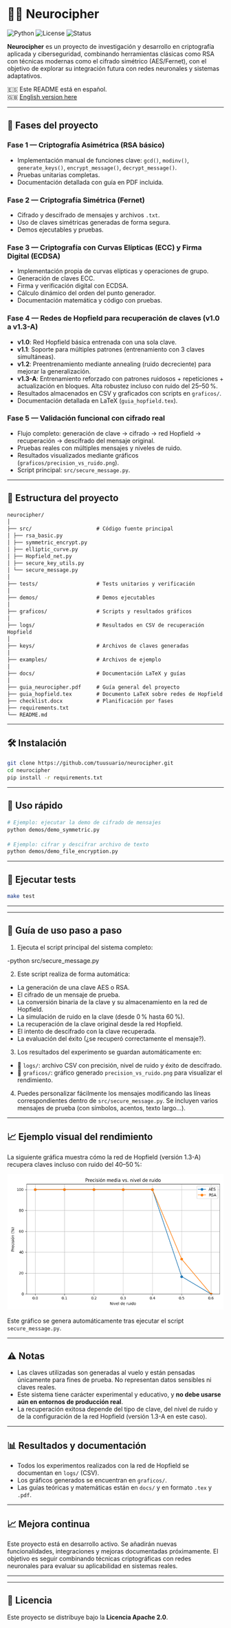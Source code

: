 # 🧠🔐 Neurocipher

![Python](https://img.shields.io/badge/Python-3.11-blue)
![License](https://img.shields.io/badge/License-Apache_2.0-green)
![Status](https://img.shields.io/badge/Estado-Estable%20v1.0-success)



**Neurocipher** es un proyecto de investigación y desarrollo en criptografía aplicada y ciberseguridad, combinando herramientas clásicas como RSA con técnicas modernas como el cifrado simétrico (AES/Fernet), con el objetivo de explorar su integración futura con redes neuronales y sistemas adaptativos.

🇪🇸 Este README está en español.  
🇬🇧 [English version here](README_EN.md)

---

## 📌 Fases del proyecto

### Fase 1 — Criptografía Asimétrica (RSA básico)

- Implementación manual de funciones clave: `gcd()`, `modinv()`, `generate_keys()`, `encrypt_message()`, `decrypt_message()`.
- Pruebas unitarias completas.
- Documentación detallada con guía en PDF incluida.

### Fase 2 — Criptografía Simétrica (Fernet)

- Cifrado y descifrado de mensajes y archivos `.txt`.
- Uso de claves simétricas generadas de forma segura.
- Demos ejecutables y pruebas.

### Fase 3 — Criptografía con Curvas Elípticas (ECC) y Firma Digital (ECDSA)

- Implementación propia de curvas elípticas y operaciones de grupo.
- Generación de claves ECC.
- Firma y verificación digital con ECDSA.
- Cálculo dinámico del orden del punto generador.
- Documentación matemática y código con pruebas.

### Fase 4 — Redes de Hopfield para recuperación de claves (v1.0 a v1.3-A)

- **v1.0**: Red Hopfield básica entrenada con una sola clave.
- **v1.1**: Soporte para múltiples patrones (entrenamiento con 3 claves simultáneas).
- **v1.2**: Preentrenamiento mediante annealing (ruido decreciente) para mejorar la generalización.
- **v1.3-A**: Entrenamiento reforzado con patrones ruidosos + repeticiones + actualización en bloques. Alta robustez incluso con ruido del 25–50 %.
- Resultados almacenados en CSV y graficados con scripts en `graficos/`.
- Documentación detallada en LaTeX (`guia_hopfield.tex`).

### Fase 5 — Validación funcional con cifrado real
- Flujo completo: generación de clave → cifrado → red Hopfield → recuperación → descifrado del mensaje original.
- Pruebas reales con múltiples mensajes y niveles de ruido.
- Resultados visualizados mediante gráficos (`graficos/precision_vs_ruido.png`).
- Script principal: `src/secure_message.py`.

---

## 📂 Estructura del proyecto

```
neurocipher/
│
├── src/                     # Código fuente principal
│ ├── rsa_basic.py
│ ├── symmetric_encrypt.py
│ ├── elliptic_curve.py
│ ├── Hopfield_net.py
│ ├── secure_key_utils.py
│ └── secure_message.py
│
├── tests/                   # Tests unitarios y verificación
│
├── demos/                   # Demos ejecutables
│
├── graficos/                # Scripts y resultados gráficos
│
├── logs/                    # Resultados en CSV de recuperación Hopfield
│
├── keys/                    # Archivos de claves generadas
│
├── examples/                # Archivos de ejemplo
│
├── docs/                    # Documentación LaTeX y guías
│
├── guia_neurocipher.pdf     # Guía general del proyecto
├── guia_hopfield.tex        # Documento LaTeX sobre redes de Hopfield
├── checklist.docx           # Planificación por fases
├── requirements.txt
└── README.md
```

---

## 🛠️ Instalación

```bash
git clone https://github.com/tuusuario/neurocipher.git
cd neurocipher
pip install -r requirements.txt
```

---

## 🚀 Uso rápido

```bash
# Ejemplo: ejecutar la demo de cifrado de mensajes
python demos/demo_symmetric.py

# Ejemplo: cifrar y descifrar archivo de texto
python demos/demo_file_encryption.py
```

---

## 🧪 Ejecutar tests

```bash
make test
```

---

---

## 📘 Guía de uso paso a paso

1. Ejecuta el script principal del sistema completo:

-python src/secure_message.py


2. Este script realiza de forma automática:

- La generación de una clave AES o RSA.
- El cifrado de un mensaje de prueba.
- La conversión binaria de la clave y su almacenamiento en la red de Hopfield.
- La simulación de ruido en la clave (desde 0 % hasta 60 %).
- La recuperación de la clave original desde la red Hopfield.
- El intento de descifrado con la clave recuperada.
- La evaluación del éxito (¿se recuperó correctamente el mensaje?).

3. Los resultados del experimento se guardan automáticamente en:

- 📁 `logs/`: archivo CSV con precisión, nivel de ruido y éxito de descifrado.
- 📁 `graficos/`: gráfico generado `precision_vs_ruido.png` para visualizar el rendimiento.

4. Puedes personalizar fácilmente los mensajes modificando las líneas correspondientes dentro de `src/secure_message.py`. Se incluyen varios mensajes de prueba (con símbolos, acentos, texto largo...).

---

## 📈 Ejemplo visual del rendimiento

La siguiente gráfica muestra cómo la red de Hopfield (versión 1.3-A) recupera claves incluso con ruido del 40–50 %:

![Precisión vs Nivel de Ruido](graficos/precision_vs_ruido_cifrado.png)

Este gráfico se genera automáticamente tras ejecutar el script `secure_message.py`.



---

## ⚠️ Notas

- Las claves utilizadas son generadas al vuelo y están pensadas únicamente para fines de prueba. No representan datos sensibles ni claves reales.
- Este sistema tiene carácter experimental y educativo, y **no debe usarse aún en entornos de producción real**.
- La recuperación exitosa depende del tipo de clave, del nivel de ruido y de la configuración de la red Hopfield (versión 1.3-A en este caso).


---

## 📊 Resultados y documentación

- Todos los experimentos realizados con la red de Hopfield se documentan en `logs/` (CSV).
- Los gráficos generados se encuentran en `graficos/`.
- Las guías teóricas y matemáticas están en `docs/` y en formato `.tex` y `.pdf`.

---

## 📈 Mejora continua

Este proyecto está en desarrollo activo. Se añadirán nuevas funcionalidades, integraciones y mejoras documentadas próximamente. El objetivo es seguir combinando técnicas criptográficas con redes neuronales para evaluar su aplicabilidad en sistemas reales.

---



---

## 📄 Licencia

Este proyecto se distribuye bajo la **Licencia Apache 2.0**.
